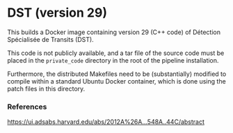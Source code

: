 # DST (version 29)

This builds a Docker image containing version 29 (C++ code) of Détection Spécialisée de Transits (DST).

This code is not publicly available, and a tar file of the source code must be
placed in the `private_code` directory in the root of the pipeline
installation.

Furthermore, the distributed Makefiles need to be (substantially) modified to compile within a
standard Ubuntu Docker container, which is done using the patch files in this
directory.

### References

https://ui.adsabs.harvard.edu/abs/2012A%26A...548A..44C/abstract

